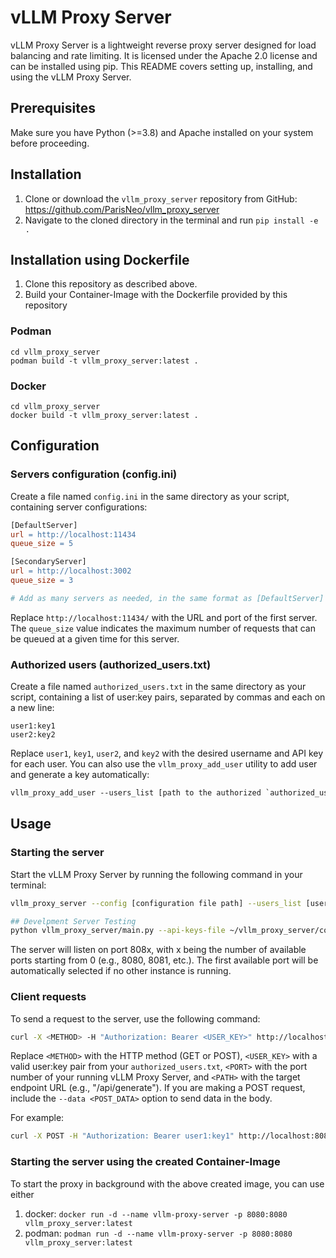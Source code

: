 # vLLM Proxy Server

vLLM Proxy Server is a lightweight reverse proxy server designed for load balancing and rate limiting. It is licensed under the Apache 2.0 license and can be installed using pip. This README covers setting up, installing, and using the vLLM Proxy Server.

## Prerequisites
Make sure you have Python (>=3.8) and Apache installed on your system before proceeding.

## Installation
1. Clone or download the `vllm_proxy_server` repository from GitHub: https://github.com/ParisNeo/vllm_proxy_server
2. Navigate to the cloned directory in the terminal and run `pip install -e .`

## Installation using Dockerfile
1. Clone this repository as described above.
2. Build your Container-Image with the Dockerfile provided by this repository

### Podman
`cd vllm_proxy_server`  
`podman build -t vllm_proxy_server:latest .`

### Docker
`cd vllm_proxy_server`  
`docker build -t vllm_proxy_server:latest .`

## Configuration

### Servers configuration (config.ini)
Create a file named `config.ini` in the same directory as your script, containing server configurations:
```makefile
[DefaultServer]
url = http://localhost:11434
queue_size = 5

[SecondaryServer]
url = http://localhost:3002
queue_size = 3

# Add as many servers as needed, in the same format as [DefaultServer] and [SecondaryServer].
```
Replace `http://localhost:11434/` with the URL and port of the first server. The `queue_size` value indicates the maximum number of requests that can be queued at a given time for this server.

### Authorized users (authorized_users.txt)
Create a file named `authorized_users.txt` in the same directory as your script, containing a list of user:key pairs, separated by commas and each on a new line:
```text
user1:key1
user2:key2
```
Replace `user1`, `key1`, `user2`, and `key2` with the desired username and API key for each user.
You can also use the `vllm_proxy_add_user` utility to add user and generate a key automatically: 
```makefile
vllm_proxy_add_user --users_list [path to the authorized `authorized_users.txt` file]
```

## Usage
### Starting the server
Start the vLLM Proxy Server by running the following command in your terminal:
```bash
vllm_proxy_server --config [configuration file path] --users_list [users list file path] --port [port number to access the proxy]

## Develpment Server Testing
python vllm_proxy_server/main.py --api-keys-file ~/vllm_proxy_server/config/api_keys.txt --log-file llmproxy.log --port 8000
```
The server will listen on port 808x, with x being the number of available ports starting from 0 (e.g., 8080, 8081, etc.). The first available port will be automatically selected if no other instance is running.

### Client requests
To send a request to the server, use the following command:
```bash
curl -X <METHOD> -H "Authorization: Bearer <USER_KEY>" http://localhost:<PORT>/<PATH> [--data <POST_DATA>]
```
Replace `<METHOD>` with the HTTP method (GET or POST), `<USER_KEY>` with a valid user:key pair from your `authorized_users.txt`, `<PORT>` with the port number of your running vLLM Proxy Server, and `<PATH>` with the target endpoint URL (e.g., "/api/generate"). If you are making a POST request, include the `--data <POST_DATA>` option to send data in the body.

For example:
```bash
curl -X POST -H "Authorization: Bearer user1:key1" http://localhost:8080/api/generate --data '{'model':'mixtral:latest,'prompt': "Once apon a time,","stream":false,"temperature": 0.3,"max_tokens": 1024}'
``` 
### Starting the server using the created Container-Image
To start the proxy in background with the above created image, you can use either   
1) docker: `docker run -d --name vllm-proxy-server -p 8080:8080 vllm_proxy_server:latest`
2) podman: `podman run -d --name vllm-proxy-server -p 8080:8080 vllm_proxy_server:latest`
